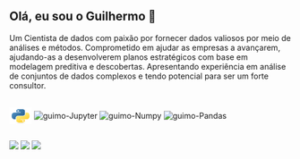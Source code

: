 ## Olá, eu sou o Guilhermo 👋


Um Cientista de dados com paixão por fornecer dados valiosos por meio de análises e métodos. Comprometido em ajudar as empresas a avançarem, ajudando-as a desenvolverem planos estratégicos com base em modelagem preditiva e descobertas. Apresentando experiência em análise de conjuntos de dados complexos e tendo potencial para ser um forte consultor.

<div style="display: inline_block"><br>
  <img align="center" alt="guimo-Python" height="30" width="40" src="https://raw.githubusercontent.com/devicons/devicon/master/icons/python/python-original.svg">
  <img align="center" alt="guimo-Jupyter" height="30" width="40" src="https://cdn.jsdelivr.net/gh/devicons/devicon/icons/jupyter/jupyter-original-wordmark.svg" />
  <img align="center" alt="guimo-Numpy" height="30" width="40" src="https://cdn.jsdelivr.net/gh/devicons/devicon/icons/numpy/numpy-original.svg" />
  <img align="center" alt="guimo-Pandas" height="30" width="40" src="https://cdn.jsdelivr.net/gh/devicons/devicon/icons/pandas/pandas-original.svg" />
</div>

##

<div> 
  <a href = "mailto:guimovieira@gmail.com"><img src="https://img.shields.io/badge/-Gmail-%23333?style=for-the-badge&logo=gmail&logoColor=white" target="_blank"></a>
  <a href="https://www.linkedin.com/in/guilhermo-vieira-freitas-424748216" target="_blank"><img src="https://img.shields.io/badge/-LinkedIn-%230077B5?style=for-the-badge&logo=linkedin&logoColor=white" target="_blank"></a> 
  <a href="https://instagram.com/guimodacosta" target="_blank"><img src="https://img.shields.io/badge/-Instagram-%23E4405F?style=for-the-badge&logo=instagram&logoColor=white" target="_blank"></a>
</div>
